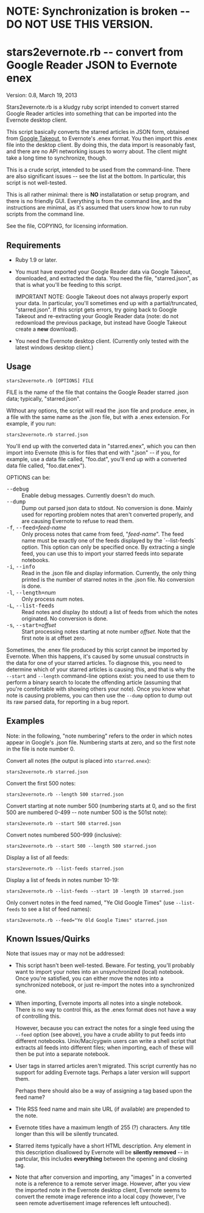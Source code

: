 NOTE: Synchronization is broken -- DO NOT USE THIS VERSION.
===========================================================

stars2evernote.rb -- convert from Google Reader JSON to Evernote enex
=====================================================================

Version: 0.8, March 19, 2013

Stars2evernote.rb is a kludgy ruby script intended to convert starred Google
Reader articles into something that can be imported into the Evernote desktop
client.

This script basically converts the starred articles in JSON form, obtained
from [Google Takeout](https://www.google.com/takeout), to Evernote's .enex
format.  You then import this .enex file into the desktop client.  By doing
this, the data import is reasonably fast, and there are no API networking
issues to worry about.  The client might take a long time to synchronize,
though.

This is a crude script, intended to be used from the command-line.  There are
also significant issues -- see the list at the bottom.  In particular, this
script is not well-tested.

This is all rather minimal: there is **NO** installatation or setup program,
and there is no friendly GUI.  Everything is from the command line, and the
instructions are minimal, as it's assumed that users know how to run ruby
scripts from the command line.

See the file, COPYING, for licensing information.


Requirements
------------

* Ruby 1.9 or later.

* You must have exported your Google Reader data via Google Takeout,
  downloaded, and extracted the data.  You need the file, "starred.json", as
  that is what you'll be feeding to this script.

  IMPORTANT NOTE: Google Takeout does not always properly export your data.
  In particular, you'll sometimes end up with a partial/truncated,
  "starred.json".  If this script gets errors, try going back to Google
  Takeout and re-extracting your Google Reader data (note: do not redownload
  the previous package, but instead have Google Takeout create a **new**
  download).

* You need the Evernote desktop client.  (Currently only tested with the
  latest windows desktop client.)


Usage
-----

    stars2evernote.rb [OPTIONS] FILE

FILE is the name of the file that contains the Google Reader starred .json
data; typically, "starred.json".

WIthout any options, the script will read the .json file and produce .enex, in
a file with the same name as the .json file, but with a .enex extension.  For
example, if you run:

    stars2evernote.rb starred.json

You'll end up with the converted data in "starred.enex", which you can then
import into Evernote (this is for files that end with ".json" -- if you, for
example, use a data file called, "foo.dat", you'll end up with a converted
data file called, "foo.dat.enex").

OPTIONS can be:

<dl>
<dt><tt>--debug</tt></dt>
<dd>Enable debug messages.  Currently doesn't do much.</dd>
<dt><tt>--dump</tt></dt>
<dd>Dump out parsed json data to stdout.  No conversion is done.  Mainly used
for reporting problem notes that aren't converted properly, and are causing
Evernote to refuse to read them.</dd>
<dt><tt>-f</tt>, <tt>--feed=</tt><i>feed-name</i></dt>
<dd>Only process notes that came from feed, "<i>feed-name</i>".  The feed name
must be exactly one of the feeds displayed by the `--list-feeds` option.  This
option can only be specified once.  By extracting a single feed, you can use
this to import your starred feeds into separate notebooks.</dd>
<dt><tt>-i</tt>, <tt>--info</tt></dt>
<dd>Read in the .json file and display information.  Currently, the only thing
printed is the number of starred notes in the .json file.  No conversion is
done.</dd>
<dt><tt>-l</tt>, <tt>--length=</tt><i>num</i></dt>
<dd>Only process <i>num</i> notes.</dd>
<dt><tt>-L</tt>, <tt>--list-feeds</tt></dt>
<dd>Read notes and display (to stdout) a list of feeds from which the notes
originated.  No conversion is done.</dd>
<dt><tt>-s</tt>, <tt>--start=</tt><i>offset</i></dt>
<dd>Start processing notes starting at note number <i>offset</i>.  Note that
the first note is at offset zero.</dd>
</dl>

Sometimes, the .enex file produced by this script cannot be imported by
Evernote.  When this happens, it's caused by some unusual constructs in the
data for one of your starred articles.  To diagnose this, you need to
determine which of your starred articles is causing this, and that is why the
`--start` and `--length` command-line options exist: you need to use them to
perform a binary search to locate the offending article (assuming that you're
comfortable with showing others your note).  Once you know what note is
causing problems, you can then use the `--dump` option to dump out its raw
parsed data, for reporting in a bug report.


Examples
--------

Note: in the following, "note numbering" refers to the order in which notes
appear in Google's .json file.  Numbering starts at zero, and so the first
note in the file is note number 0.

Convert all notes (the output is placed into `starred.enex`):

    stars2evernote.rb starred.json

Convert the first 500 notes:

    stars2evernote.rb --length 500 starred.json

Convert starting at note number 500 (numbering starts at 0, and so the first
500 are numbered 0-499 -- note number 500 is the 501st note):

    stars2evernote.rb --start 500 starred.json

Convert notes numbered 500-999 (inclusive):

    stars2evernote.rb --start 500 --length 500 starred.json

Display a list of all feeds:

    stars2evernote.rb --list-feeds starred.json

Display a list of feeds in notes number 10-19:

    stars2evernote.rb --list-feeds --start 10 -length 10 starred.json

Only convert notes in the feed named, "Ye Old Google Times" (use
`--list-feeds` to see a list of feed names):

    stars2evernote.rb --feed="Ye Old Google Times" starred.json



Known Issues/Quirks
-------------------

Note that issues may or may not be addressed:

* This script hasn't been well-tested.  Beware.  For testing, you'll probably
  want to import your notes into an unsynchronized (local) notebook.  Once
  you're satisfied, you can either move the notes into a synchronized
  notebook, or just re-import the notes into a synchronized one.

* When importing, Evernote imports all notes into a single notebook.
  There is no way to control this, as the .enex format does not have a
  way of controlling this.

  However, because you can extract the notes for a single feed using the
  `--feed` option (see above), you have a crude ability to put feeds into
  different notebooks.  Unix/Mac/cygwin users can write a shell script that
  extracts all feeds into different files; when importing, each of these will
  then be put into a separate notebook.

* User tags in starred articles aren't migrated.  This script currently has no
  support for adding Evernote tags.  Perhaps a later version will support them.

  Perhaps there should also be a way of assigning a tag based upon the feed
  name?

* THe RSS feed name and main site URL (if available) are prepended to the
  note.

* Evernote titles have a maximum length of 255 (?) characters.  Any title
  longer than this will be silently truncated.

* Starred items typically have a short HTML description.  Any element in this
  description disallowed by Evernote will be **silently removed** -- in
  partcular, this includes **everything** between the opening and closing tag.

* Note that after conversion and importing, any "images" in a converted note
  is a reference to a remote server image.  However, after you view the
  imported note in the Evernote desktop client, Evernote seems to convert the
  remote image reference into a local copy (however, I've seen remote
  advertisement image references left untouched).

